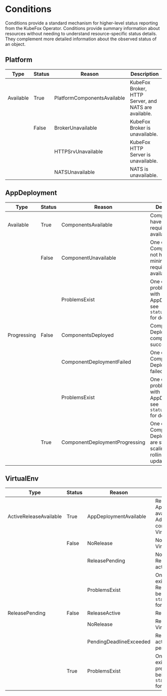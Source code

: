 # Conditions

Conditions provide a standard mechanism for higher-level status reporting from
the KubeFox Operator. Conditions provide summary information about resources
without needing to understand resource-specific status details. They complement
more detailed information about the observed status of an object.

## Platform

| Type      | Status | Reason                      | Description                                          |
| --------- | ------ | --------------------------- | ---------------------------------------------------- |
| Available | True   | PlatformComponentsAvailable | KubeFox Broker, HTTP Server, and NATS are available. |
|           | False  | BrokerUnavailable           | KubeFox Broker is unavailable.                       |
|           |        | HTTPSrvUnavailable          | KubeFox HTTP Server is unavailable.                  |
|           |        | NATSUnavailable             | NATS is unavailable.                                 |

## AppDeployment

| Type        | Status | Reason                         | Description                                                                       |
| ----------- | ------ | ------------------------------ | --------------------------------------------------------------------------------- |
| Available   | True   | ComponentsAvailable            | Components have minimum required Pods available.                                  |
|             | False  | ComponentUnavailable           | One or more Components do not have minimum required Pods available.               |
|             |        | ProblemsExist                  | One or more problems exist with AppDeployment, see `status.problems` for details. |
| Progressing | False  | ComponentsDeployed             | Component Deployments completed successfully.                                     |
|             |        | ComponentDeploymentFailed      | One or more Component Deployments failed.                                         |
|             |        | ProblemsExist                  | One or more problems exist with AppDeployment, see `status.problems` for details. |
|             | True   | ComponentDeploymentProgressing | One or more Component Deployments are starting, scaling, or rolling out updates.  |

## VirtualEnv

| Type                   | Status | Reason                  | Description                                                                                                              |
| ---------------------- | ------ | ----------------------- | ------------------------------------------------------------------------------------------------------------------------ |
| ActiveReleaseAvailable | True   | AppDeploymentAvailable  | Release AppDeployment is available, Routes and Adapters are valid and compatible with the VirtualEnv.                    |
|                        | False  | NoRelease               | No Release made for VirtualEnv.                                                                                          |
|                        |        | ReleasePending          | No active Release, Release is pending activation.                                                                        |
|                        |        | ProblemsExist           | One or more problems exist with the active Release causing it to be unavailable, see `status.activeRelease` for details. |
| ReleasePending         | False  | ReleaseActive           | Release is active.                                                                                                       |
|                        |        | NoRelease               | Release for the VirtualEnv is not set.                                                                                   |
|                        |        | PendingDeadlineExceeded | Release was not activated within pending deadline.                                                                       |
|                        | True   | ProblemsExist           | One or more problems exist with Release preventing it from being activated, see `status.pendingRelease` for details.     |
